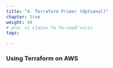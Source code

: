 ```yaml
---
title: "4. Terraform Primer (Optional)"
chapter: true
weight: 40
# pre: <i class='fa fa-road'></i>
tags:

---
```


### Using Terraform on AWS 





